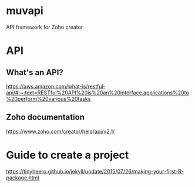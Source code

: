 # muvapi
API framework for Zoho creator 

# API

## What's an API?

https://aws.amazon.com/what-is/restful-api/#:~:text=RESTful%20API%20is%20an%20interface,applications%20to%20perform%20various%20tasks


## Zoho documentation

https://www.zoho.com/creator/help/api/v2.1/




# Guide to create a project

https://tinyheero.github.io/jekyll/update/2015/07/26/making-your-first-R-package.html
